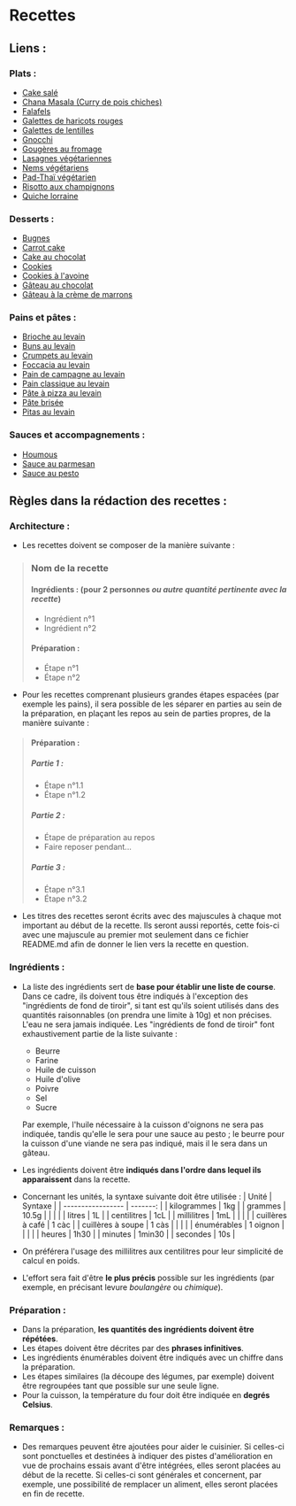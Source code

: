 # Recettes

## Liens&nbsp;:
### Plats&nbsp;:
* [Cake salé](https://github.com/barthelemy-simon/recettes/blob/master/01%20-%20Plats/cake_sale.md)
* [Chana Masala (Curry de pois chiches)](https://github.com/barthelemy-simon/recettes/blob/master/01%20-%20Plats/chana_masala.md)
* [Falafels](https://github.com/barthelemy-simon/recettes/blob/master/01%20-%20Plats/falafels.md)
* [Galettes de haricots rouges](https://github.com/barthelemy-simon/recettes/blob/master/01%20-%20Plats/galettes_haricots_rouges.md)
* [Galettes de lentilles](https://github.com/barthelemy-simon/recettes/blob/master/01%20-%20Plats/galettes_lentilles.md)
* [Gnocchi](https://github.com/barthelemy-simon/recettes/blob/master/01%20-%20Plats/gnocchi.md)
* [Gougères au fromage](https://github.com/barthelemy-simon/recettes/blob/master/01%20-%20Plats/gougeres.md)
* [Lasagnes végétariennes](https://github.com/barthelemy-simon/recettes/blob/master/01%20-%20Plats/lasagnes_vege.md)
* [Nems végétariens](https://github.com/barthelemy-simon/recettes/blob/master/01%20-%20Plats/nems_vege.md)
* [Pad-Thaï végétarien](https://github.com/barthelemy-simon/recettes/blob/master/01%20-%20Plats/pad_thai_vege.md)
* [Risotto aux champignons](https://github.com/barthelemy-simon/recettes/blob/master/01%20-%20Plats/risotto_champignons.md)
* [Quiche lorraine](https://github.com/barthelemy-simon/recettes/blob/master/01%20-%20Plats/quiche.md)

### Desserts&nbsp;:
* [Bugnes](https://github.com/barthelemy-simon/recettes/blob/master/02%20-%20Desserts/bugnes.md)
* [Carrot cake](https://github.com/barthelemy-simon/recettes/blob/master/02%20-%20Desserts/carrot_cake.md)
* [Cake au chocolat](https://github.com/barthelemy-simon/recettes/blob/master/02%20-%20Desserts/cake_chocolat.md)
* [Cookies](https://github.com/barthelemy-simon/recettes/blob/master/02%20-%20Desserts/cookies.md)
* [Cookies à l'avoine](https://github.com/barthelemy-simon/recettes/blob/master/02%20-%20Desserts/oatmeal_cookies.md)
* [Gâteau au chocolat](https://github.com/barthelemy-simon/recettes/blob/master/02%20-%20Desserts/gateau_chocolat.md)
* [Gâteau à la crème de marrons](https://github.com/barthelemy-simon/recettes/blob/master/02%20-%20Desserts/gateau_marrons.md)

### Pains et pâtes&nbsp;:
* [Brioche au levain](https://github.com/barthelemy-simon/recettes/blob/master/03%20-%20Pains%20et%20p%C3%A2tes/brioche.md)
* [Buns au levain](https://github.com/barthelemy-simon/recettes/blob/master/03%20-%20Pains%20et%20p%C3%A2tes/buns.md)
* [Crumpets au levain](https://github.com/barthelemy-simon/recettes/blob/master/03%20-%20Pains%20et%20p%C3%A2tes/crumpets.md)
* [Foccacia au levain](https://github.com/barthelemy-simon/recettes/blob/master/03%20-%20Pains%20et%20p%C3%A2tes/foccacia.md)
* [Pain de campagne au levain](https://github.com/barthelemy-simon/recettes/blob/master/03%20-%20Pains%20et%20p%C3%A2tes/pain_campagne.md)
* [Pain classique au levain](https://github.com/barthelemy-simon/recettes/blob/master/03%20-%20Pains%20et%20p%C3%A2tes/pain_classique.md)
* [Pâte à pizza au levain](https://github.com/barthelemy-simon/recettes/blob/master/03%20-%20Pains%20et%20p%C3%A2tes/pizza.md)
* [Pâte brisée](https://github.com/barthelemy-simon/recettes/blob/master/03%20-%20Pains%20et%20p%C3%A2tes/pate_brisee.md)
* [Pitas au levain](https://github.com/barthelemy-simon/recettes/blob/master/03%20-%20Pains%20et%20p%C3%A2tes/pitas.md)

### Sauces et accompagnements&nbsp;:
* [Houmous](https://github.com/barthelemy-simon/recettes/blob/master/04%20-%20Sauces%20et%20accompagnements/houmous.md)
* [Sauce au parmesan](https://github.com/barthelemy-simon/recettes/blob/master/04%20-%20Sauces%20et%20accompagnements/sauce_parmesan.md)
* [Sauce au pesto](https://github.com/barthelemy-simon/recettes/blob/master/04%20-%20Sauces%20et%20accompagnements/sauce_pesto.md)

## Règles dans la rédaction des recettes&nbsp;:
### Architecture&nbsp;:
* Les recettes doivent se composer de la manière suivante&nbsp;:
> ### Nom de la recette
> #### Ingrédients&nbsp;: (pour 2 personnes *ou autre quantité pertinente avec la recette*)
> * Ingrédient n°1
> * Ingrédient n°2
> 
> #### Préparation&nbsp;:
> * Étape n°1
> * Étape n°2

* Pour les recettes comprenant plusieurs grandes étapes espacées (par exemple les pains), il sera possible de les séparer en parties au sein de la préparation, en plaçant les repos au sein de parties propres, de la manière suivante&nbsp;:
> #### Préparation&nbsp;:
> ##### Partie 1&nbsp;:
> * Étape n°1.1
> * Étape n°1.2
> ##### Partie 2&nbsp;:
> * Étape de préparation au repos
> * Faire reposer pendant...
> ##### Partie 3&nbsp;:
> * Étape n°3.1
> * Étape n°3.2

* Les titres des recettes seront écrits avec des majuscules à chaque mot important au début de la recette. Ils seront aussi reportés, cette fois-ci avec une majuscule au premier mot seulement dans ce fichier README.md afin de donner le lien vers la recette en question.

### Ingrédients&nbsp;:
* La liste des ingrédients sert de **base pour établir une liste de course**. Dans ce cadre, ils doivent tous être indiqués à l'exception des "ingrédients de fond de tiroir", si tant est qu'ils soient utilisés dans des quantités raisonnables (on prendra une limite à 10g) et non précises. L'eau ne sera jamais indiquée. Les "ingrédients de fond de tiroir" font exhaustivement partie de la liste suivante&nbsp;:
  * Beurre
  * Farine
  * Huile de cuisson
  * Huile d'olive
  * Poivre
  * Sel
  * Sucre

  Par exemple, l'huile nécessaire à la cuisson d'oignons ne sera pas indiquée, tandis qu'elle le sera pour une sauce au pesto&nbsp;; le beurre pour la cuisson d'une viande ne sera pas indiqué, mais il le sera dans un gâteau.
* Les ingrédients doivent être **indiqués dans l'ordre dans lequel ils apparaissent** dans la recette.
* Concernant les unités, la syntaxe suivante doit être utilisée&nbsp;:
	| Unité             | Syntaxe  |
	| ----------------- | -------: |
	| kilogrammes       | 1kg      |
	| grammes           | 10.5g    |
	|                   |          |
	| litres            | 1L       |
	| centilitres       | 1cL      |
	| millilitres       | 1mL      |
	|                   |          |
	| cuillères à café  | 1 càc    |
	| cuillères à soupe | 1 càs    |
	|                   |          |
	| énumérables       | 1 oignon |
	|                   |          |
	| heures            | 1h30     |
	| minutes           | 1min30   |
	| secondes          | 10s      |
* On préférera l'usage des millilitres aux centilitres pour leur simplicité de calcul en poids.
* L'effort sera fait d'être **le plus précis** possible sur les ingrédients (par exemple, en précisant levure *boulangère* ou *chimique*).

### Préparation&nbsp;:
* Dans la préparation, **les quantités des ingrédients doivent être répétées**.
* Les étapes doivent être décrites par des **phrases infinitives**.
* Les ingrédients énumérables doivent être indiqués avec un chiffre dans la préparation.
* Les étapes similaires (la découpe des légumes, par exemple) doivent être regroupées tant que possible sur une seule ligne.
* Pour la cuisson, la température du four doit être indiquée en **degrés Celsius**.

### Remarques&nbsp;:
* Des remarques peuvent être ajoutées pour aider le cuisinier. Si celles-ci sont ponctuelles et destinées à indiquer des pistes d'amélioration en vue de prochains essais avant d'être intégrées, elles seront placées au début de la recette. Si celles-ci sont générales et concernent, par exemple, une possibilité de remplacer un aliment, elles seront placées en fin de recette.
